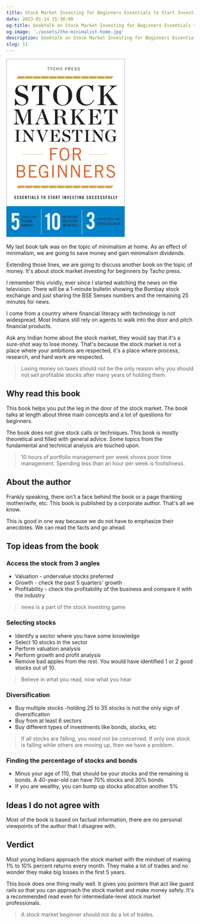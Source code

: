 ```yaml
---
title: Stock Market Investing for Beginners Essentials to Start Investing Successfully by Tycho Press
date: 2023-01-14 15:30:00
og-title: booktalk on Stock Market Investing for Beginners Essentials to Start Investing Successfully by Tycho Press
og-image: './assets/the-minimalist-home.jpg'
description: booktalk on Stock Market Investing for Beginners Essentials to Start Investing Successfully by Tycho Press
slug: 11
---
```


![](./assets/stock-market-investing.webp)

My last book talk was on the topic of minimalism at home. As an effect of minimalism, we are going to save money and gain minimalism dividends.

Extending those lines, we are going to discuss another book on the topic of money. It's about stock market investing for beginners by Tacho press.

I remember this vividly, ever since I started watching the news on the television. There will be a 1-minute bulletin showing the Bombay stock exchange and just sharing the BSE Sensex numbers and the remaining 25 minutes for news.

I come from a country where financial literacy with technology is not widespread. Most Indians still rely on agents to walk into the door and pitch financial products.

Ask any Indian home about the stock market, they would say that it's a sure-shot way to lose money. That's because the stock market is not a place where your ambitions are respected, it's a place where process, research, and hard work are respected. 

> Losing money on taxes should not be the only reason why you should not sell profitable stocks after many years of holding them.

## Why read this book

This book helps you put the leg in the door of the stock market. The book talks at length about three main concepts and a lot of questions for beginners.

The book does not give stock calls or techniques. This book is mostly theoretical and filled with general advice.
Some topics from the fundamental and technical analysis are touched upon.

> 10 hours of portfolio management per week shows poor time management. Spending less than an hour per week is foolishness.

## About the author

Frankly speaking, there isn't a face behind the book or a page thanking mother/wife, etc. This book is published by a corporate author. That's all we know.

This is good in one way because we do not have to emphasize their anecdotes. We can read the facts and go ahead.

## Top ideas from the book

### Access the stock from 3 angles

- Valuation - undervalue stocks preferred
- Growth - check the past 5 quarters' growth
- Profitability - check the profitability of the business and compare it with the industry

> news is a part of the stock investing game

### Selecting stocks

- Identify a sector where you have some knowledge
- Select 10 stocks in the sector
- Perform valuation analysis
- Perform growth and profit analysis
- Remove bad apples from the rest. You would have identified 1 or 2 good stocks out of 10.

> Believe in what you read, now what you hear

### Diversification

- Buy multiple stocks -holding 25 to 35 stocks is not the only sign of diversification
- Buy from at least 6 sectors
- Buy different types of investments like bonds, stocks, etc

> If all stocks are falling, you need not be concerned. If only one stock is falling while others are moving up, then we have a problem.

### Finding the percentage of stocks and bonds

- Minus your age of 110, that should be your stocks and the remaining is bonds. A 40-year-old can have 70% stocks and 30% bonds
- If you are wealthy, you can bump up stocks allocation another 5%


## Ideas I do not agree with

Most of the book is based on factual information, there are no personal viewpoints of the author that I disagree with.

## Verdict

Most young Indians approach the stock market with the mindset of making 1% to 10% percent returns every month. They make a lot of trades and no wonder they make big losses in the first 5 years.

This book does one thing really well. It gives you pointers that act like guard rails so that you can approach the stock market and make money safely. It's a recommended read even for intermediate-level stock market professionals.

> A stock market beginner should not do a lot of trades.